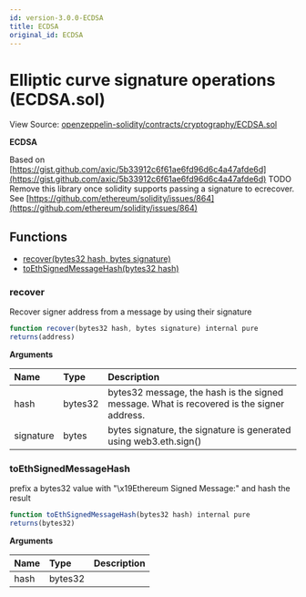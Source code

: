 ```yaml
---
id: version-3.0.0-ECDSA
title: ECDSA
original_id: ECDSA
---
```


# Elliptic curve signature operations \(ECDSA.sol\)

View Source: [openzeppelin-solidity/contracts/cryptography/ECDSA.sol](https://github.com/PolymathNetwork/polymath-core/tree/096ba240a927c98e1f1a182d2efee7c4c4c1dfc5/openzeppelin-solidity/contracts/cryptography/ECDSA.sol)

**ECDSA**

Based on [https://gist.github.com/axic/5b33912c6f61ae6fd96d6c4a47afde6d](https://gist.github.com/axic/5b33912c6f61ae6fd96d6c4a47afde6d) TODO Remove this library once solidity supports passing a signature to ecrecover. See [https://github.com/ethereum/solidity/issues/864](https://github.com/ethereum/solidity/issues/864)

## Functions

* [recover\(bytes32 hash, bytes signature\)](ecdsa.md#recover)
* [toEthSignedMessageHash\(bytes32 hash\)](ecdsa.md#toethsignedmessagehash)

### recover

Recover signer address from a message by using their signature

```javascript
function recover(bytes32 hash, bytes signature) internal pure
returns(address)
```

**Arguments**

| Name | Type | Description |
| :--- | :--- | :--- |
| hash | bytes32 | bytes32 message, the hash is the signed message. What is recovered is the signer address. |
| signature | bytes | bytes signature, the signature is generated using web3.eth.sign\(\) |

### toEthSignedMessageHash

prefix a bytes32 value with "\x19Ethereum Signed Message:" and hash the result

```javascript
function toEthSignedMessageHash(bytes32 hash) internal pure
returns(bytes32)
```

**Arguments**

| Name | Type | Description |
| :--- | :--- | :--- |
| hash | bytes32 |  |

